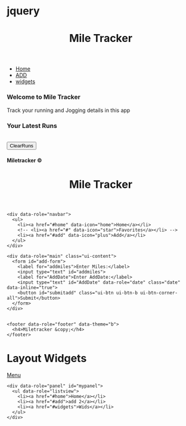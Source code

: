 # jquery
<!DOCTYPE html>
<html>
<head>
  <title>jQuery Mobile Navbar with Icons</title>
  <link rel="stylesheet" href="https://code.jquery.com/mobile/1.4.5/jquery.mobile-1.4.5.min.css">
  <script src="https://code.jquery.com/jquery-1.11.3.min.js"></script>
  <script src="https://code.jquery.com/mobile/1.4.5/jquery.mobile-1.4.5.min.js"></script>
</head>
<!-- <script>
  $(document).on("pagecontainershow", function(event, ui) {
    var pageName = ui.toPage.attr("id");
    alert("You are on " + pageName);
  });
</script> -->
<body>
<!-- Homepage -->
<div data-role="page" id="home">
  <header data-role="header" data-theme="b">
    <h1>Mile Tracker</h1>
  </header>

  <div data-role="navbar">
    <ul>
      <li><a href="#home" data-icon="home" data-transition="slide">Home</a></li>
      <li><a href="#add" data-icon="plus" data-transition="slide">ADD</a>
      </li>
      <li><a href="#widgets" data-icon="arrow" data-transition="slide">widgets</a></li>
      <!-- <li><a href="#" data-icon="star">Favorites</a></li> -->
      <!-- <li><a href="#add" data-icon="plus">Add</a></li> -->
    </ul>
  </div>

  <div data-role="main" class="ui-content">
    <h3>Welcome to Mile Tracker</h3>
    <p>Track your running and Jogging details in this app</p>
    <h3>Your Latest Runs</h3>
    <ul id="stats" data-role="list-view" data-filter="true" data-filter-placeholder="Search Runs" data-inset="true"></ul>
    <br>
    <button id="clearruns" onclick="return confirm("Are You Sure")" data-theme="b">ClearRuns</button>
  </div>

  <footer data-role="footer" data-theme="b">
    <h4>Miletracker &copy;</h4>
  </footer>
</div>

<!-- AddPage -->


  <div data-role="page" id="add">
    <header data-role="header" data-theme="b">
      <h1>Mile Tracker</h1>
    </header>
  
    <div data-role="navbar">
      <ul>
        <li><a href="#home" data-icon="home">Home</a></li>
        <!-- <li><a href="#" data-icon="star">Favorites</a></li> -->
        <li><a href="#add" data-icon="plus">Add</a></li>
      </ul>
    </div>
  
    <div data-role="main" class="ui-content">
      <form id="add-form">
        <label for="addmiles">Enter Miles:</label>
        <input type="text" id="addmiles">
        <label for="AddDate">Enter AddDate:</label>
        <input type="text" id="AddDate" data-role="date" class="date" data-inline="true">
        <button id="submitadd" class="ui-btn ui-btn-b ui-btn-corner-all">Submit</button>
      </form>
    </div>
    
  
    <footer data-role="footer" data-theme="b">
      <h4>Miletracker &copy;</h4>
    </footer>
  </div>
  <div data-role="page" id="widgets">
    <div data-role="header">
      <h1>Layout Widgets</h1>
      <a href="#" class="ui-btn-right ui-btn ui-icon-grid ui-btn-icon-notext ui-corner-all">Menu</a>
    </div>
    
    <div data-role="panel" id="mypanel">
      <ul data-role="listview">
        <li><a href="#home">Home</a></li>
        <li><a href="#add">add 2</a></li>
        <li><a href="#widgets">Wids</a></li>
      </ul>
    </div>
    
  </div>



</body>
</html>
